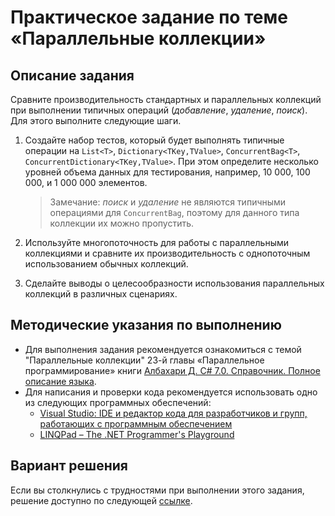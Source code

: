# Практическое задание по теме «Параллельные коллекции»

## Описание задания

Сравните производительность стандартных и параллельных коллекций при выполнении типичных операций (*добавление*, *удаление*, *поиск*). Для этого выполните следующие шаги.

1. Создайте набор тестов, который будет выполнять типичные операции на `List<T>`, `Dictionary<TKey,TValue>`, `ConcurrentBag<T>`, `ConcurrentDictionary<TKey,TValue>`. При этом определите несколько уровней объема данных для тестирования, например, 10 000, 100 000, и 1 000 000 элементов.

   > Замечание: *поиск* и *удаление* не являются типичными операциями для `ConcurrentBag`, поэтому для данного типа коллекции их можно пропустить.

2. Используйте многопоточность для работы с параллельными коллекциями и сравните их производительность с однопоточным использованием обычных коллекций.

3. Сделайте выводы о целесообразности использования параллельных коллекций в различных сценариях.

## Методические указания по выполнению

- Для выполнения задания рекомендуется ознакомиться с темой "Параллельные коллекции" 23-й главы «Параллельное программирование» книги [Албахари Д. C# 7.0. Справочник. Полное описание языка](https://csharpcooking.github.io/theory/AlbahariCSharp7.zip).
- Для написания и проверки кода рекомендуется использовать одно из следующих программных обеспечений:
  - [Visual Studio: IDE и редактор кода для разработчиков и групп, работающих с программным обеспечением](https://visualstudio.microsoft.com/)
  - [LINQPad – The .NET Programmer's Playground](https://www.linqpad.net/)

## Вариант решения

Если вы столкнулись с трудностями при выполнении этого задания, решение доступно по следующей [ссылке](https://github.com/CSharpCooking/ParallelProgramming/blob/Concurrent-Collections/Concurrent-Collections-Task-Solution/Program.cs).